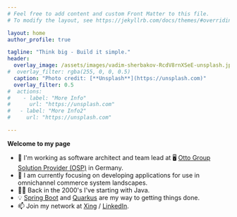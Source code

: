```yaml
---
# Feel free to add content and custom Front Matter to this file.
# To modify the layout, see https://jekyllrb.com/docs/themes/#overriding-theme-defaults

layout: home
author_profile: true

tagline: "Think big - Build it simple."
header:
  overlay_image: /assets/images/vadim-sherbakov-RcdV8rnXSeE-unsplash.jpeg
#  overlay_filter: rgba(255, 0, 0, 0.5)
  caption: "Photo credit: [**Unsplash**](https://unsplash.com)"
  overlay_filter: 0.5 
#  actions:
#    - label: "More Info"
#      url: "https://unsplash.com"
#   - label: "More Info2"
#     url: "https://unsplash.com"

---
```


__Welcome to my page__

- 🔨 I'm working as software architect and team lead at 🖥️ [Otto Group Solution Provider (OSP)](https://osp.de/en) in Germany.
- 🌱 I am currently focusing on developing applications for use in omnichannel commerce system landscapes.
- 🧑‍💻 Back in the 2000's I've starting with Java.
- 💡 [Spring Boot](https://spring.io/projects/spring-boot) and [Quarkus](https://quarkus.io/) are my way to getting things done.
- 📫 Join my network at [Xing](https://www.xing.com/profile/Andre_Kullmann) / [LinkedIn](https://www.linkedin.com/in/andr%C3%A9-kullmann-43806a166).